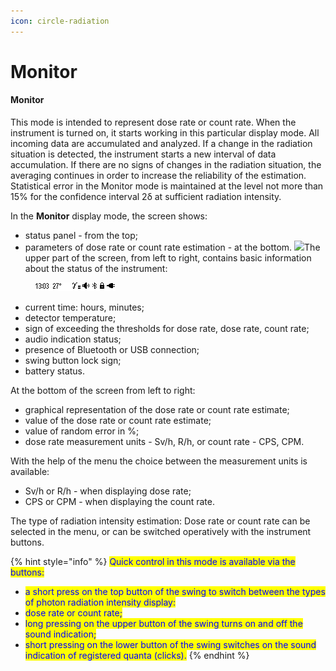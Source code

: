 ```yaml
---
icon: circle-radiation
---
```


# Monitor

#### Monitor

This mode is intended to represent dose rate or count rate. When the instrument is turned on, it starts working in this particular display mode. All incoming data are accumulated and analyzed. If a change in the radiation situation is detected, the instrument starts a new interval of data accumulation. If there are no signs of changes in the radiation situation, the averaging continues in order to increase the reliability of the estimation. Statistical error in the Monitor mode is maintained at the level not more than 15% for the confidence interval 2δ at sufficient radiation intensity.

In the **Monitor** display mode, the screen shows:

* status panel - from the top;
* parameters of dose rate or count rate estimation - at the bottom. ![](<../../.gitbook/assets/presentation\_dose\_rate\_all\_signs\_f 1.png>)The upper part of the screen, from left to right, contains basic information about the status of the instrument:

<figure><img src="../../.gitbook/assets/status_monitor_all_signs.png" alt=""><figcaption></figcaption></figure>

* current time: hours, minutes;
* detector temperature;
* sign of exceeding the thresholds for dose rate, dose rate, count rate;
* audio indication status;
* presence of Bluetooth or USB connection;
* swing button lock sign;
* battery status.

At the bottom of the screen from left to right:

* graphical representation of the dose rate or count rate estimate;
* value of the dose rate or count rate estimate;
* value of random error in %;
* dose rate measurement units - Sv/h, R/h, or count rate - CPS, CPM.

With the help of the menu the choice between the measurement units is available:

* Sv/h or R/h - when displaying dose rate;
* CPS or CPM - when displaying the count rate.

The type of radiation intensity estimation: Dose rate or count rate can be selected in the menu, or can be switched operatively with the instrument buttons.

{% hint style="info" %}
<mark style="color:blue;">Quick control in this mode is available via the buttons:</mark>

* <mark style="color:blue;">a short press on the top button of the swing to switch between the types of photon radiation intensity display:</mark>&#x20;
* <mark style="color:blue;">dose rate or count rate;</mark>
* <mark style="color:blue;">long pressing on the upper button of the swing turns on and off the sound indication;</mark>
* <mark style="color:blue;">short pressing on the lower button of the swing switches on the sound indication of registered quanta (clicks).</mark>
{% endhint %}

####
